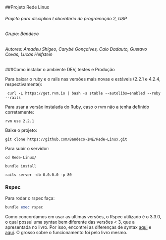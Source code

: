 

##Projeto Rede Linux
###### Projeto para disciplina Laboratório de programação 2, USP
###### Grupo: Bandeco
###### Autores: Amadeu Shigeo, Carybé Gonçalves, Caio Dadauto, Gustavo Covas, Lucas Helfstein


###Como instalar o ambiente DEV, testes e Produção


Para baixar o ruby e o rails nas versões mais novas e estáveis (2.2.1 e 4.2.4, respectivamente):
```
 curl -L https://get.rvm.io | bash -s stable --autolibs=enabled --ruby --rails
```

Para usar a versão instalada do Ruby, caso o rvm não a tenha definido corretamente:
```
rvm use 2.2.1
```

Baixe o projeto:
```
git clone https://github.com/Bandeco-IME/Rede-Linux.git
```

Para subir o servidor:
```
cd Rede-Linux/

bundle install

rails server -db 0.0.0.0 -p 80 
```

### Rspec
Para rodar o rspec faça:
``` ruby
bundle exec rspec
```

Como concordamos em usar as ultimas versões, o Rspec utilizado é o 3.3.0, o qual possui uma syntax bem diferente
das versões < 3, que a apresentada no livro. Por isso, encontrei as diferenças de syntax
[aqui](http://rspec.info/blog/2014/05/notable-changes-in-rspec-3/) e
[aqui](http://www.teaisaweso.me/blog/2013/05/27/rspecs-new-message-expectation-syntax/). O grosso sobre o funcionamento
foi pelo livro mesmo.

